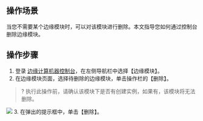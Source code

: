 ## 操作场景
当您不需要某个边缘模块时，可以对该模块进行删除。本文指导您如何通过控制台删除边缘模块。

## 操作步骤

1. 登录 [边缘计算机器控制台](https://console.cloud.tencent.com/ecm/module)，在左侧导航栏中选择【边缘模块】。
2. 在边缘模块页面，选择待删除的边缘模块，单击操作栏的【删除】。
>? 执行此操作前，请确认该模块下是否有创建实例，如果有，该模块将无法删除。
>
![](https://qcloudimg.tencent-cloud.cn/raw/4d0acaa76e3020d752509504464ac9ec.png)
3. 在弹出的提示框中，单击【删除】。

